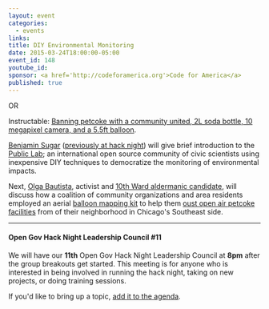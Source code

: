 ```yaml
---
layout: event
categories: 
  - events
links:
title: DIY Environmental Monitoring
date: 2015-03-24T18:00:00-05:00
event_id: 148
youtube_id: 
sponsor: <a href='http://codeforamerica.org'>Code for America</a>
published: true
---
```


OR

Instructable: [Banning petcoke with a community united, 2L soda bottle, 10 megapixel camera, and a 5.5ft balloon](http://www.huffingtonpost.com/2015/02/27/chicago-petcoke-koch-brothers_n_6755040.html%0A%0A).

[Benjamin Sugar](http://publiclab.org/profile/bsugar) ([previously at hack night](http://opengovhacknight.org/events/2014/01/14/civiclab.html)) will give brief introduction to the [Public Lab](http://publiclab.org/); an international open source community of civic scientists using inexpensive DIY techniques to democratize the monitoring of environmental impacts.  

Next, [Olga Bautista](https://twitter.com/obauti), activist and [10th Ward aldermanic candidate](http://olgabautista.com/), will discuss how a coalition of community organizations and area residents employed an aerial [balloon mapping kit](http://publiclab.org/wiki/balloon-mapping) to help them [oust open air petcoke facilities](http://www.huffingtonpost.com/2015/02/27/chicago-petcoke-koch-brothers_n_6755040.html%0A%0A) from of their neighborhood in Chicago's Southeast side.

---

#### Open Gov Hack Night Leadership Council #11

We will have our **11th** Open Gov Hack Night Leadership Council at **8pm** after the group breakouts get started. This meeting is for anyone who is interested in being involved in running the hack night, taking on new projects, or doing training sessions. 

If you'd like to bring up a topic, [add it to the agenda](https://docs.google.com/document/d/1KseXcW1wkxkaL6LjF_7SqXLGT_uDrqj0m6-DBNEkx7c/edit#).